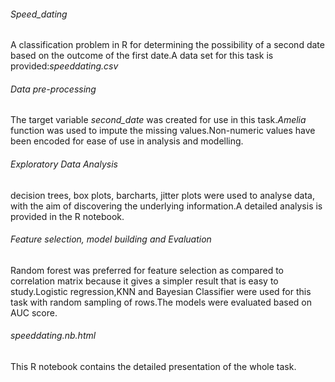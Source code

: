 ###### Speed_dating
A classification problem in R for determining the possibility of a second date based on the outcome of the first date.A data set for this task is provided:*speeddating.csv*

###### Data pre-processing 
The target variable *second_date* was created for use in this task.*Amelia* function was used to impute the missing values.Non-numeric values have been encoded for ease of use in analysis and modelling.

###### Exploratory Data Analysis
decision trees, box plots, barcharts, jitter plots were used to analyse data, with the aim of discovering the underlying information.A detailed analysis is provided in the R notebook.

###### Feature selection, model building and Evaluation
Random forest was preferred for feature selection  as compared to correlation matrix because it gives a simpler result that is easy to study.Logistic regression,KNN and Bayesian Classifier were used for this task with random sampling of rows.The models were evaluated based on AUC score.

###### speeddating.nb.html
This R notebook contains the detailed presentation of the whole task.